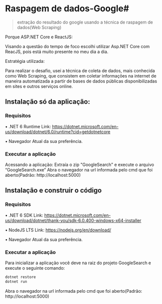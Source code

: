 # Raspagem de dados-Google#
>extração do resultado do google usando a técnica de raspagem de dados(Web Scraping)

Porque ASP.NET Core e ReactJS:

Visando a questão do tempo de foco escolhi utilizar Asp.NET Core com ReacJS, pois está muito presente no meu dia a dia.

Estratégia utilizada:

Para realizar o desafio, usei a técnica de coleta de dados, mais conhecida como Web Scraping, que consistem em coletar informações na internet de maneira automatizada a partir de bases de dados públicas disponibilizadas em sites e outros serviços online.

## Instalação só da aplicação:

### Requisitos
•	.NET 6 Runtime
Link: https://dotnet.microsoft.com/en-us/download/dotnet/6.0/runtime?cid=getdotnetcore

•	Navegador Atual da sua preferência.

### Executar a aplicação
Acessando a aplicação:
Extraía o zip "GoogleSearch" e execute o arquivo “GoogleSearch.exe”
Abra o navegador na url informada pelo cmd que foi aberto(Padrão: http://localhost:5000)

## Instalação e construir o código

### Requisitos
•	.NET 6 SDK 
Link: https://dotnet.microsoft.com/en-us/download/dotnet/thank-you/sdk-6.0.400-windows-x64-installer 

•	NodeJS LTS 
Link: https://nodejs.org/en/download/ 

•	Navegador Atual da sua preferência. 

### Executar a aplicação
Para inicializar a aplicação você deve na raiz do projeto GoogleSearch e execute o seguinte comando:
```bash
dotnet restore 
dotnet run
```
Abra o navegador na url informada pelo cmd que foi aberto(Padrão: http://localhost:5000)

